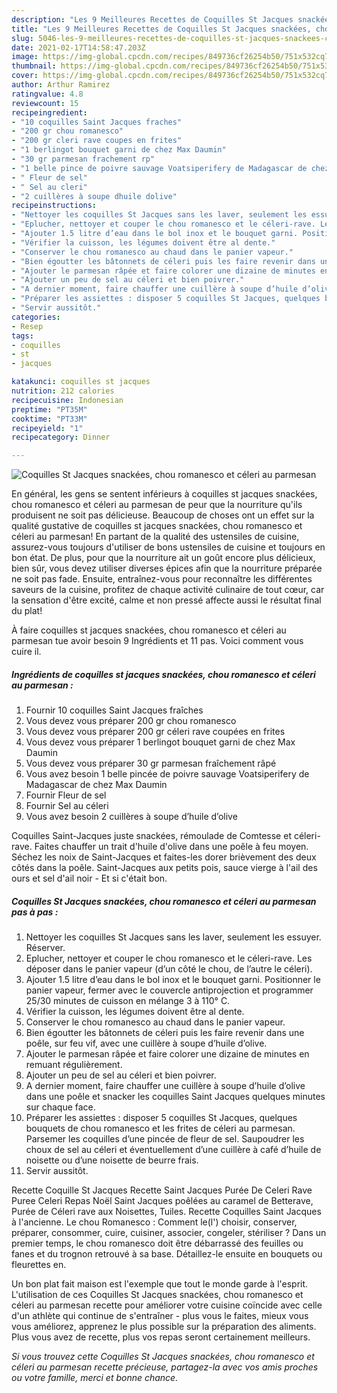 ```yaml
---
description: "Les 9 Meilleures Recettes de Coquilles St Jacques snackées, chou romanesco et céleri au parmesan"
title: "Les 9 Meilleures Recettes de Coquilles St Jacques snackées, chou romanesco et céleri au parmesan"
slug: 5046-les-9-meilleures-recettes-de-coquilles-st-jacques-snackees-chou-romanesco-et-celeri-au-parmesan
date: 2021-02-17T14:58:47.203Z
image: https://img-global.cpcdn.com/recipes/849736cf26254b50/751x532cq70/coquilles-st-jacques-snackees-chou-romanesco-et-celeri-au-parmesan-photo-principale-de-la-recette.jpg
thumbnail: https://img-global.cpcdn.com/recipes/849736cf26254b50/751x532cq70/coquilles-st-jacques-snackees-chou-romanesco-et-celeri-au-parmesan-photo-principale-de-la-recette.jpg
cover: https://img-global.cpcdn.com/recipes/849736cf26254b50/751x532cq70/coquilles-st-jacques-snackees-chou-romanesco-et-celeri-au-parmesan-photo-principale-de-la-recette.jpg
author: Arthur Ramirez
ratingvalue: 4.8
reviewcount: 15
recipeingredient:
- "10 coquilles Saint Jacques fraches"
- "200 gr chou romanesco"
- "200 gr cleri rave coupes en frites"
- "1 berlingot bouquet garni de chez Max Daumin"
- "30 gr parmesan frachement rp"
- "1 belle pince de poivre sauvage Voatsiperifery de Madagascar de chez Max Daumin"
- " Fleur de sel"
- " Sel au cleri"
- "2 cuillères à soupe dhuile dolive"
recipeinstructions:
- "Nettoyer les coquilles St Jacques sans les laver, seulement les essuyer. Réserver."
- "Eplucher, nettoyer et couper le chou romanesco et le céleri-rave. Les déposer dans le panier vapeur (d’un côté le chou, de l’autre le céleri)."
- "Ajouter 1.5 litre d’eau dans le bol inox et le bouquet garni. Positionner le panier vapeur, fermer avec le couvercle antiprojection et programmer 25/30 minutes de cuisson en mélange 3 à 110° C."
- "Vérifier la cuisson, les légumes doivent être al dente."
- "Conserver le chou romanesco au chaud dans le panier vapeur."
- "Bien égoutter les bâtonnets de céleri puis les faire revenir dans une poêle, sur feu vif, avec une cuillère à soupe d’huile d’olive."
- "Ajouter le parmesan râpée et faire colorer une dizaine de minutes en remuant régulièrement."
- "Ajouter un peu de sel au céleri et bien poivrer."
- "A dernier moment, faire chauffer une cuillère à soupe d’huile d’olive dans une poêle et snacker les coquilles Saint Jacques quelques minutes sur chaque face."
- "Préparer les assiettes : disposer 5 coquilles St Jacques, quelques bouquets de chou romanesco et les frites de céleri au parmesan. Parsemer les coquilles d’une pincée de fleur de sel. Saupoudrer les choux de sel au céleri et éventuellement d’une cuillère à café d’huile de noisette ou d’une noisette de beurre frais."
- "Servir aussitôt."
categories:
- Resep
tags:
- coquilles
- st
- jacques

katakunci: coquilles st jacques 
nutrition: 212 calories
recipecuisine: Indonesian
preptime: "PT35M"
cooktime: "PT33M"
recipeyield: "1"
recipecategory: Dinner

---
```



![Coquilles St Jacques snackées, chou romanesco et céleri au parmesan](https://img-global.cpcdn.com/recipes/849736cf26254b50/751x532cq70/coquilles-st-jacques-snackees-chou-romanesco-et-celeri-au-parmesan-photo-principale-de-la-recette.jpg)

En général, les gens se sentent inférieurs à coquilles st jacques snackées, chou romanesco et céleri au parmesan de peur que la nourriture qu'ils produisent ne soit pas délicieuse. Beaucoup de choses ont un effet sur la qualité gustative de coquilles st jacques snackées, chou romanesco et céleri au parmesan! En partant de la qualité des ustensiles de cuisine, assurez-vous toujours d'utiliser de bons ustensiles de cuisine et toujours en bon état. De plus, pour que la nourriture ait un goût encore plus délicieux, bien sûr, vous devez utiliser diverses épices afin que la nourriture préparée ne soit pas fade. Ensuite, entraînez-vous pour reconnaître les différentes saveurs de la cuisine, profitez de chaque activité culinaire de tout cœur, car la sensation d'être excité, calme et non pressé affecte aussi le résultat final du plat!

<!--inarticleads1-->

À faire coquilles st jacques snackées, chou romanesco et céleri au parmesan tue avoir besoin 9 Ingrédients et 11 pas. Voici comment vous cuire il.

##### Ingrédients de coquilles st jacques snackées, chou romanesco et céleri au parmesan :

1. Fournir 10 coquilles Saint Jacques fraîches
1. Vous devez vous préparer 200 gr chou romanesco
1. Vous devez vous préparer 200 gr céleri rave coupées en frites
1. Vous devez vous préparer 1 berlingot bouquet garni de chez Max Daumin
1. Vous devez vous préparer 30 gr parmesan fraîchement râpé
1. Vous avez besoin 1 belle pincée de poivre sauvage Voatsiperifery de Madagascar de chez Max Daumin
1. Fournir  Fleur de sel
1. Fournir  Sel au céleri
1. Vous avez besoin 2 cuillères à soupe d’huile d’olive


Coquilles Saint-Jacques juste snackées, rémoulade de Comtesse et céleri-rave. Faites chauffer un trait d&#39;huile d&#39;olive dans une poêle à feu moyen. Séchez les noix de Saint-Jacques et faites-les dorer brièvement des deux côtés dans la poêle. Saint-Jacques aux petits pois, sauce vierge à l&#39;ail des ours et sel d&#39;ail noir - Et si c&#39;était bon. 

<!--inarticleads2-->

##### Coquilles St Jacques snackées, chou romanesco et céleri au parmesan pas à pas :

1. Nettoyer les coquilles St Jacques sans les laver, seulement les essuyer. Réserver.
1. Eplucher, nettoyer et couper le chou romanesco et le céleri-rave. Les déposer dans le panier vapeur (d’un côté le chou, de l’autre le céleri).
1. Ajouter 1.5 litre d’eau dans le bol inox et le bouquet garni. Positionner le panier vapeur, fermer avec le couvercle antiprojection et programmer 25/30 minutes de cuisson en mélange 3 à 110° C.
1. Vérifier la cuisson, les légumes doivent être al dente.
1. Conserver le chou romanesco au chaud dans le panier vapeur.
1. Bien égoutter les bâtonnets de céleri puis les faire revenir dans une poêle, sur feu vif, avec une cuillère à soupe d’huile d’olive.
1. Ajouter le parmesan râpée et faire colorer une dizaine de minutes en remuant régulièrement.
1. Ajouter un peu de sel au céleri et bien poivrer.
1. A dernier moment, faire chauffer une cuillère à soupe d’huile d’olive dans une poêle et snacker les coquilles Saint Jacques quelques minutes sur chaque face.
1. Préparer les assiettes : disposer 5 coquilles St Jacques, quelques bouquets de chou romanesco et les frites de céleri au parmesan. Parsemer les coquilles d’une pincée de fleur de sel. Saupoudrer les choux de sel au céleri et éventuellement d’une cuillère à café d’huile de noisette ou d’une noisette de beurre frais.
1. Servir aussitôt.


Recette Coquille St Jacques Recette Saint Jacques Purée De Celeri Rave Puree Celeri Repas Noël Saint Jacques poêlées au caramel de Betterave, Purée de Céleri rave aux Noisettes, Tuiles. Recette Coquilles Saint Jacques à l&#39;ancienne. Le chou Romanesco : Comment le(l&#39;) choisir, conserver, préparer, consommer, cuire, cuisiner, associer, congeler, stériliser ? Dans un premier temps, le chou romanesco doit être débarrassé des feuilles ou fanes et du trognon retrouvé à sa base. Détaillez-le ensuite en bouquets ou fleurettes en. 

<!--inarticleads1-->

<p>
Un bon plat fait maison est l'exemple que tout le monde garde à l'esprit. L'utilisation de ces Coquilles St Jacques snackées, chou romanesco et céleri au parmesan recette pour améliorer votre cuisine coïncide avec celle d'un athlète qui continue de s'entraîner - plus vous le faites, mieux vous vous améliorez, apprenez le plus possible sur la préparation des aliments. Plus vous avez de recette, plus vos repas seront certainement meilleurs.
</p>

<p>
<i>Si vous trouvez cette Coquilles St Jacques snackées, chou romanesco et céleri au parmesan recette précieuse, partagez-la avec vos amis proches ou votre famille, merci et bonne chance.</i>
</p>
